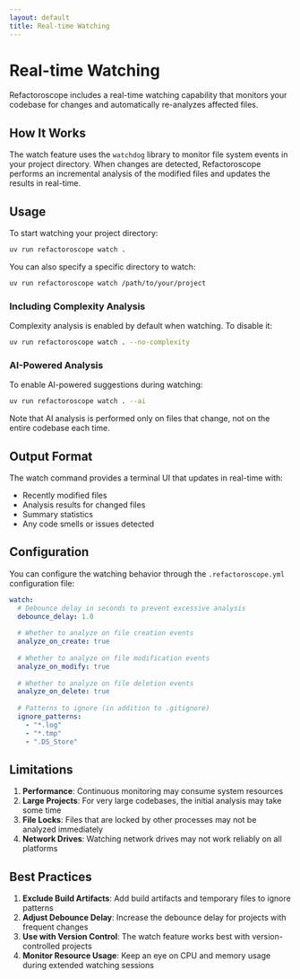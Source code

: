 ```yaml
---
layout: default
title: Real-time Watching
---
```


# Real-time Watching

Refactoroscope includes a real-time watching capability that monitors your codebase for changes and automatically re-analyzes affected files.

## How It Works

The watch feature uses the `watchdog` library to monitor file system events in your project directory. When changes are detected, Refactoroscope performs an incremental analysis of the modified files and updates the results in real-time.

## Usage

To start watching your project directory:

```bash
uv run refactoroscope watch .
```

You can also specify a specific directory to watch:

```bash
uv run refactoroscope watch /path/to/your/project
```

### Including Complexity Analysis

Complexity analysis is enabled by default when watching. To disable it:

```bash
uv run refactoroscope watch . --no-complexity
```

### AI-Powered Analysis

To enable AI-powered suggestions during watching:

```bash
uv run refactoroscope watch . --ai
```

Note that AI analysis is performed only on files that change, not on the entire codebase each time.

## Output Format

The watch command provides a terminal UI that updates in real-time with:

- Recently modified files
- Analysis results for changed files
- Summary statistics
- Any code smells or issues detected

## Configuration

You can configure the watching behavior through the `.refactoroscope.yml` configuration file:

```yaml
watch:
  # Debounce delay in seconds to prevent excessive analysis
  debounce_delay: 1.0
  
  # Whether to analyze on file creation events
  analyze_on_create: true
  
  # Whether to analyze on file modification events
  analyze_on_modify: true
  
  # Whether to analyze on file deletion events
  analyze_on_delete: true
  
  # Patterns to ignore (in addition to .gitignore)
  ignore_patterns:
    - "*.log"
    - "*.tmp"
    - ".DS_Store"
```

## Limitations

1. **Performance**: Continuous monitoring may consume system resources
2. **Large Projects**: For very large codebases, the initial analysis may take some time
3. **File Locks**: Files that are locked by other processes may not be analyzed immediately
4. **Network Drives**: Watching network drives may not work reliably on all platforms

## Best Practices

1. **Exclude Build Artifacts**: Add build artifacts and temporary files to ignore patterns
2. **Adjust Debounce Delay**: Increase the debounce delay for projects with frequent changes
3. **Use with Version Control**: The watch feature works best with version-controlled projects
4. **Monitor Resource Usage**: Keep an eye on CPU and memory usage during extended watching sessions